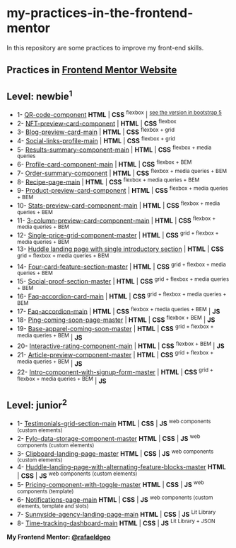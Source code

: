 # my-practices-in-the-frontend-mentor
In this repository are some practices to improve my front-end skills.

Practices in [Frontend Mentor Website](https://www.frontendmentor.io/)
---
## Level: newbie<sup>1</sup>
* 1- [QR-code-component](https://rafaeldgeo.github.io/my-practices-in-the-frontend-mentor/newbie/qr-code-component/) **HTML** | **CSS** <sup>flexbox</sup> | <sup>[see the version in bootstrap 5](https://rafaeldgeo.github.io/my-practices-in-the-frontend-mentor/newbie/using-frame-works-css/qr-code-component/)</sup>
* 2- [NFT-preview-card-component](https://rafaeldgeo.github.io/my-practices-in-the-frontend-mentor/newbie/nft-preview-card-component/) | **HTML** | **CSS** <sup>flexbox</sup>
* 3- [Blog-preview-card-main](https://rafaeldgeo.github.io/my-practices-in-the-frontend-mentor/newbie/blog-preview-card-main/) | **HTML** | **CSS** <sup>flexbox + grid</sup>
* 4- [Social-links-profile-main](https://rafaeldgeo.github.io/my-practices-in-the-frontend-mentor/newbie/social-links-profile-main/) | **HTML** | **CSS** <sup>flexbox + grid</sup>
* 5- [Results-summary-component-main](https://rafaeldgeo.github.io/my-practices-in-the-frontend-mentor/newbie/results-summary-component-main/) | **HTML** | **CSS** <sup>flexbox + media queries</sup>
* 6- [Profile-card-component-main](https://rafaeldgeo.github.io/my-practices-in-the-frontend-mentor/newbie/profile-card-component-main/) | **HTML** | **CSS** <sup>flexbox + BEM</sup>
* 7- [Order-summary-component](https://rafaeldgeo.github.io/my-practices-in-the-frontend-mentor/newbie/order-summary-component-main/) | **HTML** | **CSS** <sup>flexbox + media queries + BEM</sup>
* 8- [Recipe-page-main](https://rafaeldgeo.github.io/my-practices-in-the-frontend-mentor/newbie/recipe-page-main/) | **HTML** | **CSS** <sup>flexbox + media queries + BEM</sup>
* 9- [Product-preview-card-component](https://rafaeldgeo.github.io/my-practices-in-the-frontend-mentor/newbie/product-preview-card-component/) | **HTML** | **CSS** <sup>flexbox + media queries + BEM</sup>
* 10- [Stats-preview-card-component-main](https://rafaeldgeo.github.io/my-practices-in-the-frontend-mentor/newbie/stats-preview-card-component-main/) | **HTML** | **CSS** <sup>flexbox + media queries + BEM</sup>
* 11- [3-column-preview-card-component-main](https://rafaeldgeo.github.io/my-practices-in-the-frontend-mentor/newbie/column-3-preview-card-component-main/) | **HTML** | **CSS** <sup>flexbox + media queries + BEM</sup>
* 12- [Single-price-grid-component-master](https://rafaeldgeo.github.io/my-practices-in-the-frontend-mentor/newbie/single-price-grid-component-master/) | **HTML** | **CSS** <sup>grid + flexbox + media queries + BEM</sup>
* 13- [Huddle landing page with single introductory section](https://rafaeldgeo.github.io/my-practices-in-the-frontend-mentor/newbie/huddle-landing-page/) | **HTML** | **CSS** <sup>grid + flexbox + media queries + BEM</sup>
* 14- [Four-card-feature-section-master](https://rafaeldgeo.github.io/my-practices-in-the-frontend-mentor/newbie/four-card-feature-section-master/) | **HTML** | **CSS** <sup>grid + flexbox + media queries + BEM</sup>
* 15- [Social-proof-section-master](https://rafaeldgeo.github.io/my-practices-in-the-frontend-mentor/newbie/social-proof-section-master/) | **HTML** | **CSS** <sup>grid + flexbox + media queries + BEM</sup>
* 16- [Faq-accordion-card-main](https://rafaeldgeo.github.io/my-practices-in-the-frontend-mentor/newbie/faq-accordion-card-main/) | **HTML** | **CSS** <sup>grid + flexbox + media queries + BEM</sup>
* 17- [Faq-accordion-main](https://rafaeldgeo.github.io/my-practices-in-the-frontend-mentor/newbie/faq-accordion-main/) | **HTML** | **CSS** <sup>flexbox + media queries + BEM</sup> | **JS**
* 18- [Ping-coming-soon-page-master](https://rafaeldgeo.github.io/my-practices-in-the-frontend-mentor/newbie/ping-coming-soon-page-master/) | **HTML** | **CSS** <sup>flexbox + BEM</sup> | **JS**
* 19- [Base-apparel-coming-soon-master](https://rafaeldgeo.github.io/my-practices-in-the-frontend-mentor/newbie/base-apparel-coming-soon-master/) | **HTML** | **CSS** <sup>grid + flexbox + media queries + BEM</sup> | **JS**
* 20- [Interactive-rating-component-main](https://rafaeldgeo.github.io/my-practices-in-the-frontend-mentor/newbie/interactive-rating-component-main/) | **HTML** | **CSS** <sup>flexbox + BEM</sup> | **JS**
* 21- [Article-preview-component-master](https://rafaeldgeo.github.io/my-practices-in-the-frontend-mentor/newbie/article-preview-component-master/) | **HTML** | **CSS** <sup>grid + flexbox + media queries + BEM</sup> | **JS**
* 22- [Intro-component-with-signup-form-master](https://rafaeldgeo.github.io/my-practices-in-the-frontend-mentor/newbie/intro-component-with-signup-form-master/) | **HTML** | **CSS** <sup>grid + flexbox + media queries + BEM</sup> | **JS**

## Level: junior<sup>2</sup>
* 1- [Testimonials-grid-section-main](https://rafaeldgeo.github.io/my-practices-in-the-frontend-mentor/junior/testimonials-grid-section-main/) **HTML** | **CSS** | **JS** <sup>web components (custom elements)</sup>
* 2- [Fylo-data-storage-component-master](https://rafaeldgeo.github.io/my-practices-in-the-frontend-mentor/junior/fylo-data-storage-component-master/) **HTML** | **CSS** | **JS** <sup>web components (custom elements)</sup>
* 3- [Clipboard-landing-page-master](https://rafaeldgeo.github.io/my-practices-in-the-frontend-mentor/junior/clipboard-landing-page-master/) **HTML** | **CSS** | **JS** <sup>web components (custom elements)</sup>
* 4- [Huddle-landing-page-with-alternating-feature-blocks-master](https://rafaeldgeo.github.io/my-practices-in-the-frontend-mentor/junior/huddle-landing-page-with-blocks-master/) **HTML** | **CSS** | **JS** <sup>web components (custom elements)</sup>
* 5- [Pricing-component-with-toggle-master](https://rafaeldgeo.github.io/my-practices-in-the-frontend-mentor/junior/pricing-component-with-toggle-master//) **HTML** | **CSS** | **JS** <sup>web components (template)</sup>
* 6- [Notifications-page-main](https://rafaeldgeo.github.io/my-practices-in-the-frontend-mentor/junior/notifications-page-main/) **HTML** | **CSS** | **JS** <sup>web components (custom elements, template and slots)</sup>
* 7- [Sunnyside-agency-landing-page-main](https://rafaeldgeo.github.io/my-practices-in-the-frontend-mentor/junior/sunnyside-agency-landing-page-main/) **HTML** | **CSS** | **JS** <sup>Lit Library</sup>
* 8- [Time-tracking-dashboard-main](https://rafaeldgeo.github.io/my-practices-in-the-frontend-mentor/junior/time-tracking-dashboard-main/) **HTML** | **CSS** | **JS** <sup>Lit Library + </sup><sup>JSON</sup>



**My Frontend Mentor: [@rafaeldgeo](https://www.frontendmentor.io/profile/rafaeldgeo)**
